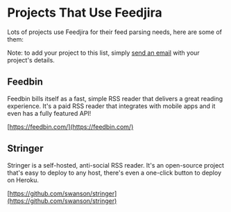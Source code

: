 # Projects That Use Feedjira

Lots of projects use Feedjira for their feed parsing needs, here are some of
them:

Note: to add your project to this list, simply [send an email](email) with your
project's details.

[email]: mailto:feedjira@gmail.com

## Feedbin

Feedbin bills itself as a fast, simple RSS reader that delivers a great reading
experience. It's a paid RSS reader that integrates with mobile apps and it even
has a fully featured API!

[https://feedbin.com/](https://feedbin.com/)

## Stringer

Stringer is a self-hosted, anti-social RSS reader. It's an open-source project
that's easy to deploy to any host, there's even a one-click button to deploy on
Heroku.

[https://github.com/swanson/stringer](https://github.com/swanson/stringer)
